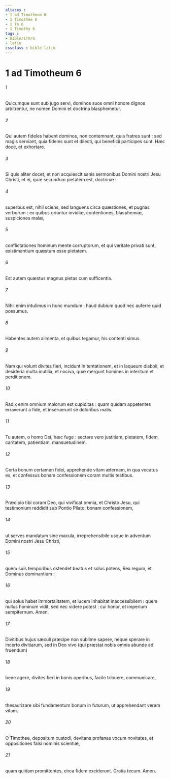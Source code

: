 ```yaml
---
aliases : 
- 1 ad Timotheum 6
- 1 Timothée 6
- 1 Tm 6
- 1 Timothy 6
tags : 
- Bible/1Tm/6
- latin
cssclass : bible-latin
---
```


# 1 ad Timotheum 6

###### 1
Quicumque sunt sub jugo servi, dominos suos omni honore dignos arbitrentur, ne nomen Domini et doctrina blasphemetur.
###### 2
Qui autem fideles habent dominos, non contemnant, quia fratres sunt : sed magis serviant, quia fideles sunt et dilecti, qui beneficii participes sunt. Hæc doce, et exhortare.
###### 3
Si quis aliter docet, et non acquiescit sanis sermonibus Domini nostri Jesu Christi, et ei, quæ secundum pietatem est, doctrinæ :
###### 4
superbus est, nihil sciens, sed languens circa quæstiones, et pugnas verborum : ex quibus oriuntur invidiæ, contentiones, blasphemiæ, suspiciones malæ,
###### 5
conflictationes hominum mente corruptorum, et qui veritate privati sunt, existimantium quæstum esse pietatem.
###### 6
Est autem quæstus magnus pietas cum sufficentia.
###### 7
Nihil enim intulimus in hunc mundum : haud dubium quod nec auferre quid possumus.
###### 8
Habentes autem alimenta, et quibus tegamur, his contenti simus.
###### 9
Nam qui volunt divites fieri, incidunt in tentationem, et in laqueum diaboli, et desideria multa inutilia, et nociva, quæ mergunt homines in interitum et perditionem.
###### 10
Radix enim omnium malorum est cupiditas : quam quidam appetentes erraverunt a fide, et inseruerunt se doloribus malis.
###### 11
Tu autem, o homo Dei, hæc fuge : sectare vero justitiam, pietatem, fidem, caritatem, patientiam, mansuetudinem.
###### 12
Certa bonum certamen fidei, apprehende vitam æternam, in qua vocatus es, et confessus bonam confessionem coram multis testibus.
###### 13
Præcipio tibi coram Deo, qui vivificat omnia, et Christo Jesu, qui testimonium reddidit sub Pontio Pilato, bonam confessionem,
###### 14
ut serves mandatum sine macula, irreprehensibile usque in adventum Domini nostri Jesu Christi,
###### 15
quem suis temporibus ostendet beatus et solus potens, Rex regum, et Dominus dominantium :
###### 16
qui solus habet immortalitatem, et lucem inhabitat inaccessibilem : quem nullus hominum vidit, sed nec videre potest : cui honor, et imperium sempiternum. Amen.
###### 17
Divitibus hujus sæculi præcipe non sublime sapere, neque sperare in incerto divitiarum, sed in Deo vivo (qui præstat nobis omnia abunde ad fruendum)
###### 18
bene agere, divites fieri in bonis operibus, facile tribuere, communicare,
###### 19
thesaurizare sibi fundamentum bonum in futurum, ut apprehendant veram vitam.
###### 20
O Timothee, depositum custodi, devitans profanas vocum novitates, et oppositiones falsi nominis scientiæ,
###### 21
quam quidam promittentes, circa fidem exciderunt. Gratia tecum. Amen.
